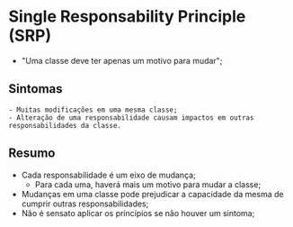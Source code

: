 # Single Responsability Principle (SRP)

- "Uma classe deve ter apenas um motivo para mudar";

## Sintomas
    - Muitas modificações em uma mesma classe;
    - Alteração de uma responsabilidade causam impactos em outras responsabilidades da classe.

## Resumo

- Cada responsabilidade é um eixo de mudança;
    - Para cada uma, haverá mais um motivo para mudar a classe;
- Mudanças em uma classe pode prejudicar a capacidade da mesma de cumprir outras responsabilidades;
- Não é sensato aplicar os princípios se não houver um sintoma;